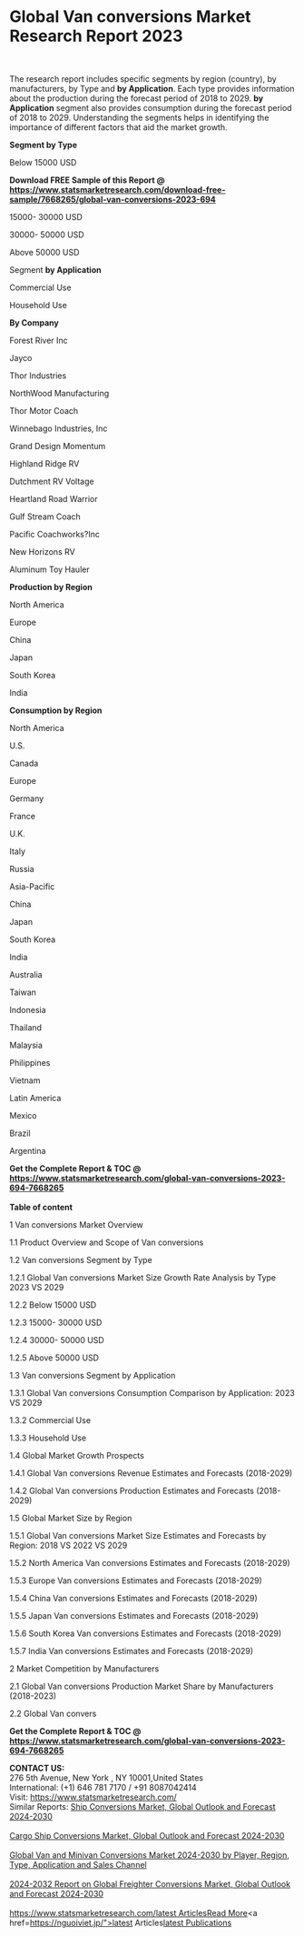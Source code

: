 <h1>Global Van conversions Market Research Report 2023</h1><br/><p>The research report includes specific segments by region (country), by manufacturers, by Type and <strong>by Application</strong>. Each type provides information about the production during the forecast period of 2018 to 2029. <strong>by Application</strong> segment also provides consumption during the forecast period of 2018 to 2029. Understanding the segments helps in identifying the importance of different factors that aid the market growth.</p><p><strong>Segment by Type</strong></p><p>Below 15000 USD</p><p><strong>Download FREE Sample of this Report @ <a href="https://www.statsmarketresearch.com/download-free-sample/7668265/global-van-conversions-2023-694">https://www.statsmarketresearch.com/download-free-sample/7668265/global-van-conversions-2023-694</a></strong></p><p>15000- 30000 USD</p><p>30000- 50000 USD</p><p>Above 50000 USD</p><p>Segment <strong>by Application</strong></p><p>Commercial Use</p><p>Household Use</p><p><strong>By Company</strong></p><p>Forest River Inc</p><p>Jayco</p><p>Thor Industries</p><p>NorthWood Manufacturing</p><p>Thor Motor Coach</p><p>Winnebago Industries, Inc</p><p>Grand Design Momentum</p><p>Highland Ridge RV</p><p>Dutchment RV Voltage</p><p>Heartland Road Warrior</p><p>Gulf Stream Coach</p><p>Pacific Coachworks?Inc</p><p>New Horizons RV</p><p>Aluminum Toy Hauler</p><p><strong>Production by Region</strong></p><p>North America</p><p>Europe</p><p>China</p><p>Japan</p><p>South Korea</p><p>India</p><p><strong>Consumption by Region</strong></p><p>North America</p><p>U.S.</p><p>Canada</p><p>Europe</p><p>Germany</p><p>France</p><p>U.K.</p><p>Italy</p><p>Russia</p><p>Asia-Pacific</p><p>China</p><p>Japan</p><p>South Korea</p><p>India</p><p>Australia</p><p>Taiwan</p><p>Indonesia</p><p>Thailand</p><p>Malaysia</p><p>Philippines</p><p>Vietnam</p><p>Latin America</p><p>Mexico</p><p>Brazil</p><p>Argentina</p><div><b>Get the Complete Report & TOC @ <a href="https://www.statsmarketresearch.com/global-van-conversions-2023-694-7668265">https://www.statsmarketresearch.com/global-van-conversions-2023-694-7668265</a></b></div><br><b>Table of content</b><p>1 Van conversions Market Overview<br />
 
  1.1 Product Overview and Scope of Van conversions<br />
 
  1.2 Van conversions Segment by Type<br />
 
  1.2.1 Global Van conversions Market Size Growth Rate Analysis by Type 2023 VS 2029<br />
 
  1.2.2 Below 15000 USD<br />
 
  1.2.3 15000- 30000 USD<br />
 
  1.2.4 30000- 50000 USD<br />
 
  1.2.5 Above 50000 USD<br />
 
  1.3 Van conversions Segment by Application<br />
 
  1.3.1 Global Van conversions Consumption Comparison by Application: 2023 VS 2029<br />
 
  1.3.2 Commercial Use<br />
 
  1.3.3 Household Use<br />
 
  1.4 Global Market Growth Prospects<br />
 
  1.4.1 Global Van conversions Revenue Estimates and Forecasts (2018-2029)<br />
 
  1.4.2 Global Van conversions Production Estimates and Forecasts (2018-2029)<br />
 
  1.5 Global Market Size by Region<br />
 
  1.5.1 Global Van conversions Market Size Estimates and Forecasts by Region: 2018 VS 2022 VS 2029<br />
 
  1.5.2 North America Van conversions Estimates and Forecasts (2018-2029)<br />
 
  1.5.3 Europe Van conversions Estimates and Forecasts (2018-2029)<br />
 
  1.5.4 China Van conversions Estimates and Forecasts (2018-2029)<br />
 
  1.5.5 Japan Van conversions Estimates and Forecasts (2018-2029)<br />
 
  1.5.6 South Korea Van conversions Estimates and Forecasts (2018-2029)<br />
 
  1.5.7 India Van conversions Estimates and Forecasts (2018-2029)<br />
 
 2 Market Competition by Manufacturers<br />
 
  2.1 Global Van conversions Production Market Share by Manufacturers (2018-2023)<br />
 
  2.2 Global Van convers<br><div><b>Get the Complete Report & TOC @ <a href="https://www.statsmarketresearch.com/global-van-conversions-2023-694-7668265">https://www.statsmarketresearch.com/global-van-conversions-2023-694-7668265</a></b></div></p> <b>CONTACT US:</b><br>276 5th Avenue, New York , NY 10001,United States<br>International: (+1) 646 781 7170 / +91 8087042414<br>Visit: <a href="https://www.statsmarketresearch.com/">https://www.statsmarketresearch.com/</a><br>Similar Reports: <a href="https://www.statsmarketresearch.com/global-van-conversions-2023-694-7668265">Ship Conversions Market, Global Outlook and Forecast 2024-2030</a><br/><br/><a href="https://www.statsmarketresearch.com/global-van-conversions-2023-694-7668265">Cargo Ship Conversions Market, Global Outlook and Forecast 2024-2030</a><br/><br/><a href="https://www.statsmarketresearch.com/global-van-conversions-2023-694-7668265">Global Van and Minivan Conversions Market 2024-2030 by Player, Region, Type, Application and Sales Channel</a><br/><br/><a href="https://www.statsmarketresearch.com/global-van-conversions-2023-694-7668265">2024-2032 Report on Global Freighter Conversions Market, Global Outlook and Forecast 2024-2030</a><br/><br/><a href="https://gyeongbokgung.com">https://www.statsmarketresearch.com/</a><a href="https://hallyeomaritime.com">latest Articles</a><a href="https://jingwansa.com">Read More</a><a href=https://nguoiviet.jp/">latest Articles</a><a href="https://www.intelmarketresearch.com/">latest Publications</a>